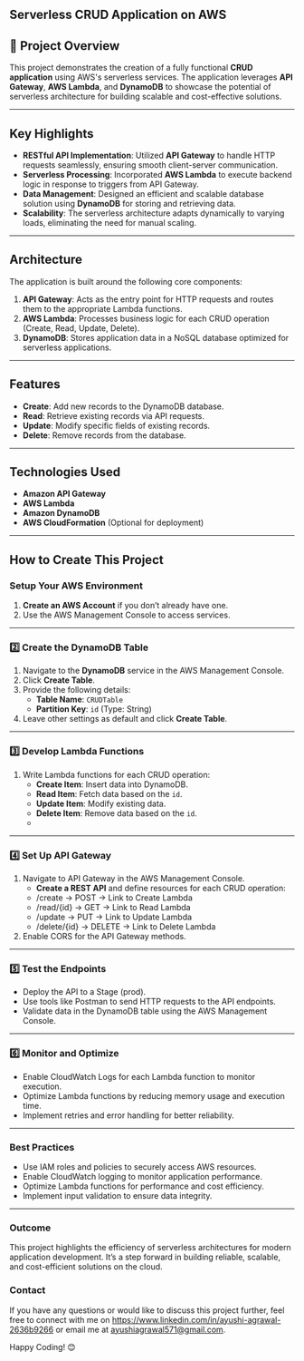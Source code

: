 ## Serverless CRUD Application on AWS 

## 🚀 Project Overview  
This project demonstrates the creation of a fully functional **CRUD application** using AWS's serverless services. The application leverages **API Gateway**, **AWS Lambda**, and **DynamoDB** to showcase the potential of serverless architecture for building scalable and cost-effective solutions.  

---

## Key Highlights  

- **RESTful API Implementation**: Utilized **API Gateway** to handle HTTP requests seamlessly, ensuring smooth client-server communication.  
- **Serverless Processing**: Incorporated **AWS Lambda** to execute backend logic in response to triggers from API Gateway.  
- **Data Management**: Designed an efficient and scalable database solution using **DynamoDB** for storing and retrieving data.  
- **Scalability**: The serverless architecture adapts dynamically to varying loads, eliminating the need for manual scaling.  

---

## Architecture  
The application is built around the following core components:  

1. **API Gateway**: Acts as the entry point for HTTP requests and routes them to the appropriate Lambda functions.  
2. **AWS Lambda**: Processes business logic for each CRUD operation (Create, Read, Update, Delete).  
3. **DynamoDB**: Stores application data in a NoSQL database optimized for serverless applications.  

---

## Features  

- **Create**: Add new records to the DynamoDB database.  
- **Read**: Retrieve existing records via API requests.  
- **Update**: Modify specific fields of existing records.  
- **Delete**: Remove records from the database.  

---

## Technologies Used  

- **Amazon API Gateway**  
- **AWS Lambda**  
- **Amazon DynamoDB**  
- **AWS CloudFormation** (Optional for deployment)  

---

## How to Create This Project  

### **Setup Your AWS Environment**  
1. **Create an AWS Account** if you don’t already have one.  
2. Use the AWS Management Console to access services.  

---

### 2️⃣ **Create the DynamoDB Table**  
1. Navigate to the **DynamoDB** service in the AWS Management Console.  
2. Click **Create Table**.  
3. Provide the following details:  
   - **Table Name**: `CRUDTable`  
   - **Partition Key**: `id` (Type: String)  
4. Leave other settings as default and click **Create Table**.  

---

### 3️⃣ **Develop Lambda Functions**  
1. Write Lambda functions for each CRUD operation:  
   - **Create Item**: Insert data into DynamoDB.  
   - **Read Item**: Fetch data based on the `id`.  
   - **Update Item**: Modify existing data.  
   - **Delete Item**: Remove data based on the `id`.
   -  
---

### 4️⃣ Set Up API Gateway
1. Navigate to API Gateway in the AWS Management Console.
   - **Create a REST API** and define resources for each CRUD operation:
   - /create → POST → Link to Create Lambda
   - /read/{id} → GET → Link to Read Lambda
   - /update → PUT → Link to Update Lambda
   - /delete/{id} → DELETE → Link to Delete Lambda
2. Enable CORS for the API Gateway methods.
   
---

### 5️⃣ Test the Endpoints
 - Deploy the API to a Stage (prod).
 - Use tools like Postman to send HTTP requests to the API endpoints.
 - Validate data in the DynamoDB table using the AWS Management Console.

---

### 6️⃣ Monitor and Optimize
- Enable CloudWatch Logs for each Lambda function to monitor execution.
- Optimize Lambda functions by reducing memory usage and execution time.
- Implement retries and error handling for better reliability.

---

### Best Practices
  - Use IAM roles and policies to securely access AWS resources.
  - Enable CloudWatch logging to monitor application performance.
  - Optimize Lambda functions for performance and cost efficiency.
  - Implement input validation to ensure data integrity.

---

### Outcome
This project highlights the efficiency of serverless architectures for modern application development. It’s a step forward in building reliable, scalable, and cost-efficient solutions on the cloud.

### Contact
If you have any questions or would like to discuss this project further, feel free to connect with me on https://www.linkedin.com/in/ayushi-agrawal-2636b9266 or email me at ayushiagrawal571@gmail.com.

Happy Coding! 😊
